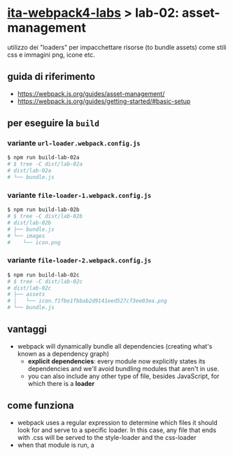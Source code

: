 # [ita-webpack4-labs](../..) > **lab-02**: asset-management
utilizzo dei "loaders" per impacchettare risorse (to bundle assets) come stili css e immagini png, icone etc.

## guida di riferimento
- https://webpack.js.org/guides/asset-management/
- https://webpack.js.org/guides/getting-started/#basic-setup
## per eseguire la `build`
### variante `url-loader.webpack.config.js`
``` bash
$ npm run build-lab-02a
# $ tree -C dist/lab-02a
# dist/lab-02a
# └── bundle.js
```
### variante `file-loader-1.webpack.config.js`
``` bash
$ npm run build-lab-02b
# $ tree -C dist/lab-02b
# dist/lab-02b
# ├── bundle.js
# └── images
#    └── icon.png
```
### variante `file-loader-2.webpack.config.js`
``` bash
$ npm run build-lab-02c
# $ tree -C dist/lab-02c
# dist/lab-02c
# ├── assets
# │   └── icon.f1fbe1fbbab2d9141eed527cf3ee03ea.png
# └── bundle.js
```

## vantaggi
- webpack will dynamically bundle all dependencies (creating what's known as a dependency graph)
    - **explicit dependencies**: every module now explicitly states its dependencies and we'll avoid bundling modules that aren't in use.
    - you can also include any other type of file, besides JavaScript, for which there is a **loader**
## come funziona
- webpack uses a regular expression to determine which files it should look for and serve to a specific loader. In this case, any file that ends with .css will be served to the style-loader and the css-loader
- when that module is run, a <style> tag with the stringified css will be inserted into the <head> of your html file
- Using the `file-loader` we can easily incorporate those in our system images a
like backgrounds and icons :
- when you `import MyImage from './my-image.png'`, that image will be processed and added to your output directory and the `MyImage` variable will contain the final `url` of that image after processing

## riferimenti 
- https://github.com/webpack-contrib/file-loader